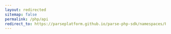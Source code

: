 ```yaml
---
layout: redirected
sitemap: false
permalink: /php/api
redirect_to: https://parseplatform.github.io/parse-php-sdk/namespaces/Parse.html
---
```

